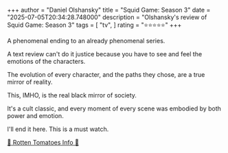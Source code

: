 +++
author = "Daniel Olshansky"
title = "Squid Game: Season 3"
date = "2025-07-05T20:34:28.748000"
description = "Olshansky's review of Squid Game: Season 3"
tags = [
    "tv",
]
rating = "⭐⭐⭐⭐⭐"
+++

A phenomenal ending to an already phenomenal series.

A text review can't do it justice because you have to see and feel the emotions of the characters.

The evolution of every character, and the paths they chose, are a true mirror of reality.

This, IMHO, is the real black mirror of society.

It's a cult classic, and every moment of every scene was embodied by both power and emotion.

I'll end it here. This is a must watch.

[🍅 Rotten Tomatoes Info 🍅](https://www.rottentomatoes.com//tv/squid_game/s03)
